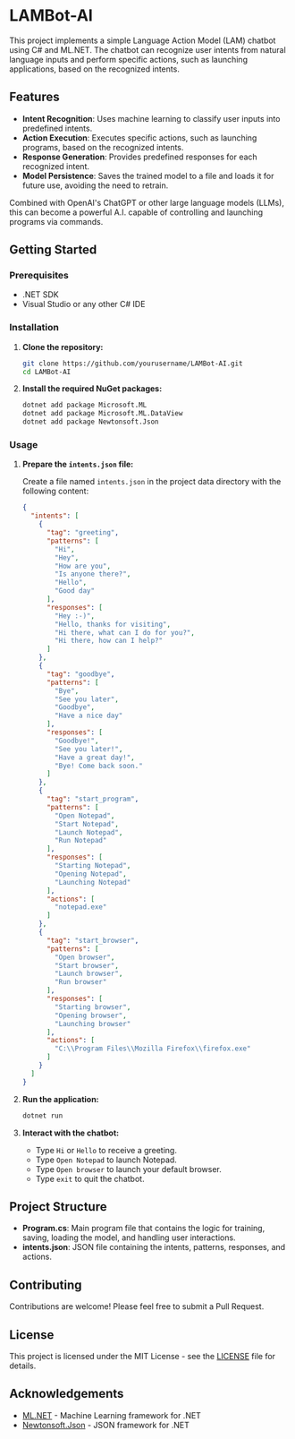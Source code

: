 # LAMBot-AI

This project implements a simple Language Action Model (LAM) chatbot using C# and ML.NET. The chatbot can recognize user intents from natural language inputs and perform specific actions, such as launching applications, based on the recognized intents.

## Features

- **Intent Recognition**: Uses machine learning to classify user inputs into predefined intents.
- **Action Execution**: Executes specific actions, such as launching programs, based on the recognized intents.
- **Response Generation**: Provides predefined responses for each recognized intent.
- **Model Persistence**: Saves the trained model to a file and loads it for future use, avoiding the need to retrain.

Combined with OpenAI's ChatGPT or other large language models (LLMs), this can become a powerful A.I. capable of controlling and launching programs via commands.

## Getting Started

### Prerequisites

- .NET SDK
- Visual Studio or any other C# IDE

### Installation

1. **Clone the repository:**

    ```sh
    git clone https://github.com/yourusername/LAMBot-AI.git
    cd LAMBot-AI
    ```

2. **Install the required NuGet packages:**

    ```sh
    dotnet add package Microsoft.ML
    dotnet add package Microsoft.ML.DataView
    dotnet add package Newtonsoft.Json
    ```

### Usage

1. **Prepare the `intents.json` file:**

    Create a file named `intents.json` in the project data directory with the following content:

    ```json
    {
      "intents": [
        {
          "tag": "greeting",
          "patterns": [
            "Hi",
            "Hey",
            "How are you",
            "Is anyone there?",
            "Hello",
            "Good day"
          ],
          "responses": [
            "Hey :-)",
            "Hello, thanks for visiting",
            "Hi there, what can I do for you?",
            "Hi there, how can I help?"
          ]
        },
        {
          "tag": "goodbye",
          "patterns": [
            "Bye",
            "See you later",
            "Goodbye",
            "Have a nice day"
          ],
          "responses": [
            "Goodbye!",
            "See you later!",
            "Have a great day!",
            "Bye! Come back soon."
          ]
        },
        {
          "tag": "start_program",
          "patterns": [
            "Open Notepad",
            "Start Notepad",
            "Launch Notepad",
            "Run Notepad"
          ],
          "responses": [
            "Starting Notepad",
            "Opening Notepad",
            "Launching Notepad"
          ],
          "actions": [
            "notepad.exe"
          ]
        },
        {
          "tag": "start_browser",
          "patterns": [
            "Open browser",
            "Start browser",
            "Launch browser",
            "Run browser"
          ],
          "responses": [
            "Starting browser",
            "Opening browser",
            "Launching browser"
          ],
          "actions": [
            "C:\\Program Files\\Mozilla Firefox\\firefox.exe"
          ]
        }
      ]
    }
    ```

2. **Run the application:**

    ```sh
    dotnet run
    ```

3. **Interact with the chatbot:**

    - Type `Hi` or `Hello` to receive a greeting.
    - Type `Open Notepad` to launch Notepad.
    - Type `Open browser` to launch your default browser.
    - Type `exit` to quit the chatbot.

## Project Structure

- **Program.cs**: Main program file that contains the logic for training, saving, loading the model, and handling user interactions.
- **intents.json**: JSON file containing the intents, patterns, responses, and actions.

## Contributing

Contributions are welcome! Please feel free to submit a Pull Request.

## License

This project is licensed under the MIT License - see the [LICENSE](LICENSE) file for details.

## Acknowledgements

- [ML.NET](https://dotnet.microsoft.com/apps/machinelearning-ai/ml-dotnet) - Machine Learning framework for .NET
- [Newtonsoft.Json](https://www.newtonsoft.com/json) - JSON framework for .NET
